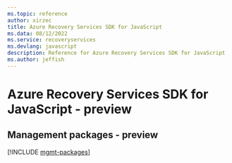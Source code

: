 ```yaml
---
ms.topic: reference
author: xirzec
title: Azure Recovery Services SDK for JavaScript
ms.data: 08/12/2022
ms.service: recoveryservices
ms.devlang: javascript
description: Reference for Azure Recovery Services SDK for JavaScript
ms.author: jeffish
---
```

# Azure Recovery Services SDK for JavaScript - preview

## Management packages - preview
[!INCLUDE [mgmt-packages](recovery-services-mgmt-index.md)]